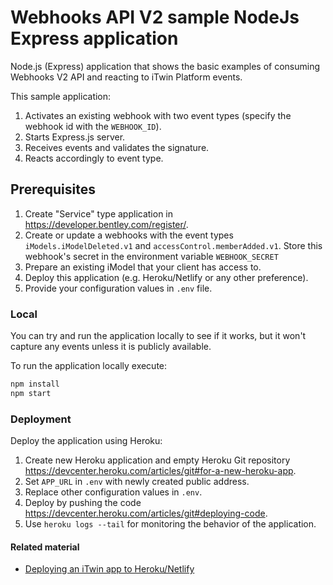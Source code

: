 # Webhooks API V2 sample NodeJs Express application

Node.js (Express) application that shows the basic examples of consuming Webhooks V2 API and reacting to iTwin Platform events.

This sample application:

1. Activates an existing webhook with two event types (specify the webhook id with the `WEBHOOK_ID`).
2. Starts Express.js server.
3. Receives events and validates the signature.
4. Reacts accordingly to event type.

## Prerequisites

1. Create "Service" type application in <https://developer.bentley.com/register/>.
2. Create or update a webhooks with the event types `iModels.iModelDeleted.v1` and `accessControl.memberAdded.v1`. Store this webhook's secret in the environment variable `WEBHOOK_SECRET`
3. Prepare an existing iModel that your client has access to.
4. Deploy this application (e.g. Heroku/Netlify or any other preference).
5. Provide your configuration values in `.env` file.

### Local

You can try and run the application locally to see if it works, but it won't capture any events unless it is publicly available.

To run the application locally execute:

```ps
npm install
npm start
```

### Deployment

Deploy the application using Heroku:

1. Create new Heroku application and empty Heroku Git repository <https://devcenter.heroku.com/articles/git#for-a-new-heroku-app>.
2. Set `APP_URL` in `.env` with newly created public address.
3. Replace other configuration values in `.env`.
4. Deploy by pushing the code <https://devcenter.heroku.com/articles/git#deploying-code>.
5. Use `heroku logs --tail` for monitoring the behavior of the application.

#### Related material

- [Deploying an iTwin app to Heroku/Netlify](https://medium.com/itwinjs/deploying-the-itwin-viewer-to-a-web-host-d45c5cfdf0cf)
